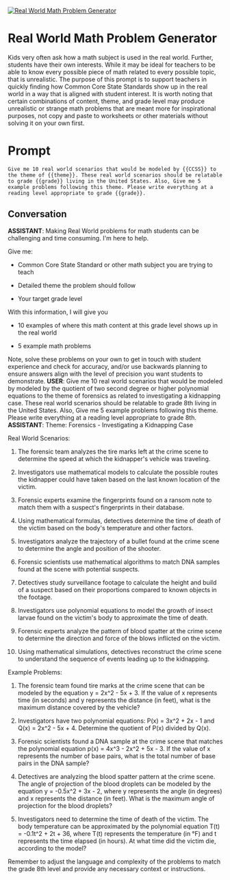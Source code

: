 
[![Real World Math Problem Generator](https://flow-prompt-covers.s3.us-west-1.amazonaws.com/icon/Lofi/i12.png)]()
# Real World Math Problem Generator 
Kids very often ask how a math subject is used in the real world. Further, students have their own interests. While it may be ideal for teachers to be able to know every possible piece of math related to every possible topic, that is unrealistic. The purpose of this prompt is to support teachers in quickly finding how Common Core State Standards show up in the real world in a way that is aligned with student interest. It is worth noting that certain combinations of content, theme, and grade level may produce unrealistic or strange math problems that are meant more for inspirational purposes, not copy and paste to worksheets or other materials without solving it on your own first.

# Prompt

```
Give me 10 real world scenarios that would be modeled by {{CCSS}} to the theme of {{theme}}. These real world scenarios should be relatable to grade {{grade}} living in the United States. Also, Give me 5 example problems following this theme. Please write everything at a reading level appropriate to grade {{grade}}.
```

## Conversation

**ASSISTANT**: Making Real World problems for math students can be challenging and time  consuming. I'm here to help.



Give me:

* Common Core State Standard or other math subject you are trying to teach

* Detailed theme the problem should follow

* Your target grade level



With this information, I will give you 

* 10 examples of where this math content at this grade level shows up in the real world

* 5 example math problems



Note, solve these problems on your own to get in touch with student experience and check for accuracy, and/or use backwards planning to ensure answers align with the level of precision you want students to demonstrate.
**USER**: Give me 10 real world scenarios that would be modeled by modeled by the quotient of two second degree or higher polynomial equations to the theme of forensics as related to investigating a kidnapping case. These real world scenarios should be relatable to grade 8th living in the United States. Also, Give me 5 example problems following this theme. Please write everything at a reading level appropriate to grade 8th.
**ASSISTANT**: Theme: Forensics - Investigating a Kidnapping Case



Real World Scenarios:

1. The forensic team analyzes the tire marks left at the crime scene to determine the speed at which the kidnapper's vehicle was traveling.

2. Investigators use mathematical models to calculate the possible routes the kidnapper could have taken based on the last known location of the victim.

3. Forensic experts examine the fingerprints found on a ransom note to match them with a suspect's fingerprints in their database.

4. Using mathematical formulas, detectives determine the time of death of the victim based on the body's temperature and other factors.

5. Investigators analyze the trajectory of a bullet found at the crime scene to determine the angle and position of the shooter.

6. Forensic scientists use mathematical algorithms to match DNA samples found at the scene with potential suspects.

7. Detectives study surveillance footage to calculate the height and build of a suspect based on their proportions compared to known objects in the footage.

8. Investigators use polynomial equations to model the growth of insect larvae found on the victim's body to approximate the time of death.

9. Forensic experts analyze the pattern of blood spatter at the crime scene to determine the direction and force of the blows inflicted on the victim.

10. Using mathematical simulations, detectives reconstruct the crime scene to understand the sequence of events leading up to the kidnapping.



Example Problems:

1. The forensic team found tire marks at the crime scene that can be modeled by the equation y = 2x^2 - 5x + 3. If the value of x represents time (in seconds) and y represents the distance (in feet), what is the maximum distance covered by the vehicle?

2. Investigators have two polynomial equations: P(x) = 3x^2 + 2x - 1 and Q(x) = 2x^2 - 5x + 4. Determine the quotient of P(x) divided by Q(x).

3. Forensic scientists found a DNA sample at the crime scene that matches the polynomial equation p(x) = 4x^3 - 2x^2 + 5x - 3. If the value of x represents the number of base pairs, what is the total number of base pairs in the DNA sample?

4. Detectives are analyzing the blood spatter pattern at the crime scene. The angle of projection of the blood droplets can be modeled by the equation y = -0.5x^2 + 3x - 2, where y represents the angle (in degrees) and x represents the distance (in feet). What is the maximum angle of projection for the blood droplets?

5. Investigators need to determine the time of death of the victim. The body temperature can be approximated by the polynomial equation T(t) = -0.1t^2 + 2t + 36, where T(t) represents the temperature (in °F) and t represents the time elapsed (in hours). At what time did the victim die, according to the model?



Remember to adjust the language and complexity of the problems to match the grade 8th level and provide any necessary context or instructions.


